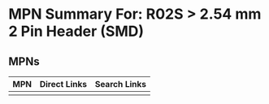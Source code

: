



# MPN Summary For: R02S > 2.54 mm 2 Pin Header (SMD)

## MPNs
  

|MPN|Direct Links|Search Links|
| :--- | :--- | :--- |
||||
